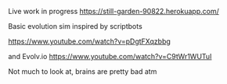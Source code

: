 Live work in progress https://still-garden-90822.herokuapp.com/

Basic evolution sim inspired by scriptbots

https://www.youtube.com/watch?v=pDgtFXqzbbg

and Evolv.io
https://www.youtube.com/watch?v=C9tWr1WUTuI


Not much to look at, brains are pretty bad atm
